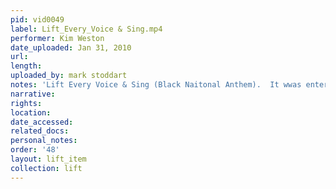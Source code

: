```yaml
---
pid: vid0049
label: Lift_Every_Voice & Sing.mp4
performer: Kim Weston
date_uploaded: Jan 31, 2010
url: 
length: 
uploaded_by: mark stoddart
notes: 'Lift Every Voice & Sing (Black Naitonal Anthem).  It wwas entered in '
narrative: 
rights: 
location: 
date_accessed: 
related_docs: 
personal_notes: 
order: '48'
layout: lift_item
collection: lift
---
```

